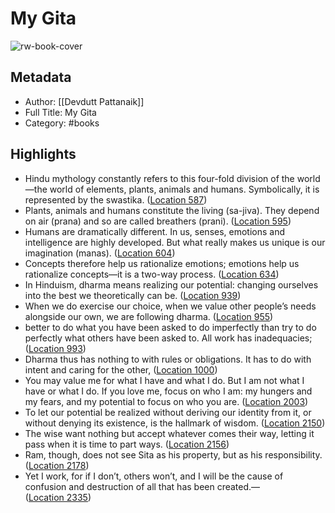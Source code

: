 # My Gita

![rw-book-cover](https://images-na.ssl-images-amazon.com/images/I/41Rznlq3bxL._SL200_.jpg)

## Metadata
- Author: [[Devdutt Pattanaik]]
- Full Title: My Gita
- Category: #books

## Highlights
- Hindu mythology constantly refers to this four-fold division of the world—the world of elements, plants, animals and humans. Symbolically, it is represented by the swastika. ([Location 587](https://readwise.io/to_kindle?action=open&asin=B0171TCXSO&location=587))
- Plants, animals and humans constitute the living (sa-jiva). They depend on air (prana) and so are called breathers (prani). ([Location 595](https://readwise.io/to_kindle?action=open&asin=B0171TCXSO&location=595))
- Humans are dramatically different. In us, senses, emotions and intelligence are highly developed. But what really makes us unique is our imagination (manas). ([Location 604](https://readwise.io/to_kindle?action=open&asin=B0171TCXSO&location=604))
- Concepts therefore help us rationalize emotions; emotions help us rationalize concepts—it is a two-way process. ([Location 634](https://readwise.io/to_kindle?action=open&asin=B0171TCXSO&location=634))
- In Hinduism, dharma means realizing our potential: changing ourselves into the best we theoretically can be. ([Location 939](https://readwise.io/to_kindle?action=open&asin=B0171TCXSO&location=939))
- When we do exercise our choice, when we value other people’s needs alongside our own, we are following dharma. ([Location 955](https://readwise.io/to_kindle?action=open&asin=B0171TCXSO&location=955))
- better to do what you have been asked to do imperfectly than try to do perfectly what others have been asked to. All work has inadequacies; ([Location 993](https://readwise.io/to_kindle?action=open&asin=B0171TCXSO&location=993))
- Dharma thus has nothing to with rules or obligations. It has to do with intent and caring for the other, ([Location 1000](https://readwise.io/to_kindle?action=open&asin=B0171TCXSO&location=1000))
- You may value me for what I have and what I do. But I am not what I have or what I do. If you love me, focus on who I am: my hungers and my fears, and my potential to focus on who you are. ([Location 2003](https://readwise.io/to_kindle?action=open&asin=B0171TCXSO&location=2003))
- To let our potential be realized without deriving our identity from it, or without denying its existence, is the hallmark of wisdom. ([Location 2150](https://readwise.io/to_kindle?action=open&asin=B0171TCXSO&location=2150))
- The wise want nothing but accept whatever comes their way, letting it pass when it is time to part ways. ([Location 2156](https://readwise.io/to_kindle?action=open&asin=B0171TCXSO&location=2156))
- Ram, though, does not see Sita as his property, but as his responsibility. ([Location 2178](https://readwise.io/to_kindle?action=open&asin=B0171TCXSO&location=2178))
- Yet I work, for if I don’t, others won’t, and I will be the cause of confusion and destruction of all that has been created.— ([Location 2335](https://readwise.io/to_kindle?action=open&asin=B0171TCXSO&location=2335))

